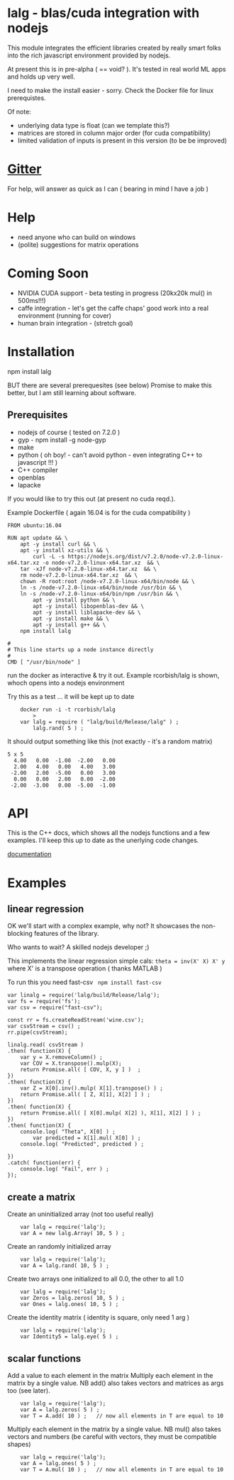 # lalg - blas/cuda integration with nodejs

This module integrates the efficient libraries created by really smart folks
into the rich javascript environment provided by nodejs. 

At present this is in pre-alpha ( == void? ). It's tested in real world ML
apps and holds up very well. 

I need to make the install easier - sorry. Check the Docker file for linux
prerequistes. 

Of note:

* underlying data type is float (can we template this?)
* matrices are stored in column major order (for cuda compatibility) 
* limited validation of inputs is present in this version (to be be improved) 

# [Gitter](https://gitter.im/node-linalg/Lobby#)

For help, will answer as quick as I can ( bearing in mind I have a job )

# Help
* need anyone who can build on windows
* (polite) suggestions for matrix operations

# Coming Soon
* NVIDIA CUDA support - beta testing in progress (20kx20k mul() in 500ms!!!)
* caffe integration - let's get the caffe chaps' good work into a real environment (running for cover)
* human brain integration - (stretch goal)

# Installation

npm install lalg

BUT  there are several prerequesites (see below)
Promise to make this better, but I am still learning about software.

## Prerequisites

* nodejs of course ( tested on 7.2.0 )
* gyp - npm install -g node-gyp
* make
* python ( oh boy! - can't avoid python - even integrating C++ to javascript !!! )
* C++ compiler 
* openblas  
* lapacke 


If you would like to try this out (at present no cuda reqd.).

Example Dockerfile  ( again 16.04 is for the cuda compatibility )
```
FROM ubuntu:16.04

RUN apt update && \
	apt -y install curl && \
	apt -y install xz-utils && \
       	curl -L -s https://nodejs.org/dist/v7.2.0/node-v7.2.0-linux-x64.tar.xz -o node-v7.2.0-linux-x64.tar.xz  && \
	tar -xJf node-v7.2.0-linux-x64.tar.xz  && \
	rm node-v7.2.0-linux-x64.tar.xz  && \
	chown -R root:root /node-v7.2.0-linux-x64/bin/node && \
	ln -s /node-v7.2.0-linux-x64/bin/node /usr/bin && \
	ln -s /node-v7.2.0-linux-x64/bin/npm /usr/bin && \
       	apt -y install python && \
       	apt -y install libopenblas-dev && \
       	apt -y install liblapacke-dev && \
       	apt -y install make && \
       	apt -y install g++ && \
	npm install lalg

#
# This line starts up a node instance directly
#
CMD [ "/usr/bin/node" ]

```
run the docker as interactive & try it out. Example rcorbish/lalg is shown, whoch opens into a nodejs environment

Try this as a test ... it will be kept up to date

```
	docker run -i -t rcorbish/lalg 
        >
	var lalg = require ( "lalg/build/Release/lalg" ) ;
        lalg.rand( 5 ) ;
```
It should output something like this (not exactly - it's a random matrix)
```
5 x 5 
  4.00   0.00  -1.00  -2.00   0.00 
  2.00   4.00   0.00   4.00   3.00 
 -2.00   2.00  -5.00   0.00   3.00 
  0.00   0.00   2.00   0.00  -2.00 
 -2.00  -3.00   0.00  -5.00  -1.00 

```

# API 

This is the C++ docs, which shows all the nodejs functions and a few
examples. I'll keep this up to date as the unerlying code changes.

[documentation](https://rcorbish.ydns.eu/lalg/classWrappedArray.html)

# Examples

## linear regression 
OK we'll start with a complex example, why not? It showcases the non-blocking 
features of the library. 

Who wants to wait? A skilled nodejs developer ;)

This implements the linear regression simple cals: ``` theta = inv(X' X) X' y ```
where X' is a transpose operation ( thanks MATLAB )

To run this you need fast-csv ``` npm install fast-csv```

```
var linalg = require('lalg/build/Release/lalg');
var fs = require('fs');
var csv = require("fast-csv");

const rr = fs.createReadStream('wine.csv');
var csvStream = csv() ;
rr.pipe(csvStream);

linalg.read( csvStream ) 
.then( function(X) { 
  	var y = X.removeColumn() ;
	var COV = X.transpose().mulp(X);
	return Promise.all( [ COV, X, y ] )  ;
})
.then( function(X) { 
	var Z = X[0].inv().mulp( X[1].transpose() ) ;
	return Promise.all( [ Z, X[1], X[2] ] ) ;
})
.then( function(X) { 
	return Promise.all( [ X[0].mulp( X[2] ), X[1], X[2] ] ) ;
})
.then( function(X) { 
	console.log( "Theta", X[0] ) ;
        var predicted = X[1].mul( X[0] ) ;
	console.log( "Predicted", predicted ) ;
	
})
.catch( function(err) {
	console.log( "Fail", err ) ;
});

```


## create a matrix

Create an uninitialized array (not too useful really)
```
	var lalg = require('lalg');
	var A = new lalg.Array( 10, 5 ) ;
```

Create an randomly initialized array
```
	var lalg = require('lalg');
	var A = lalg.rand( 10, 5 ) ;
```

Create two arrays one initialized to all 0.0, the other to all 1.0
```
	var lalg = require('lalg');
	var Zeros = lalg.zeros( 10, 5 ) ;
	var Ones = lalg.ones( 10, 5 ) ;
```

Create the identity matrix ( identity is square, only need 1 arg )
```
	var lalg = require('lalg');
	var Identity5 = lalg.eye( 5 ) ;
```

## scalar functions

Add a value to each element in the matrix
Multiply each element in the matrix by a single value. NB add() also
takes vectors and matrices as args too (see later).

```
	var lalg = require('lalg');
	var A = lalg.zeros( 5 ) ;
	var T = A.add( 10 ) ;   // now all elements in T are equal to 10
```

Multiply each element in the matrix by a single value. NB mul() also
takes vectors and numbers (be careful with vectors, they must be
compatible shapes)
```
	var lalg = require('lalg');
	var A = lalg.ones( 5 ) ;
	var T = A.mul( 10 ) ;   // now all elements in T are equal to 10
```



